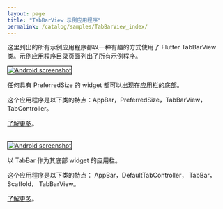 ```yaml
---
layout: page
title: "TabBarView 示例应用程序"
permalink: /catalog/samples/TabBarView_index/
---
```


这里列出的所有示例应用程序都以一种有趣的方式使用了 Flutter TabBarView 类。<a href="/catalog/samples/">示例应用程序目录</a>页面列出了所有示例程序。

<div class="container-fluid">
  <div class="row" style="margin-bottom: 32px">
    <a href="/catalog/samples/app-bar-bottom/">
      <div class="col-md-3">
        <img style="border:1px solid #000000" src="https://storage.googleapis.com/flutter-catalog/cb4a54db8fb3726bf4293b9cc5cb12ce16883803/app_bar_bottom_small.png" alt="Android screenshot" class="img-responsive">
      </div>
   </a>
    <div class="col-md-9">
      <p>
        任何具有 PreferredSize 的 widget 都可以出现在应用栏的底部。
      </p>
      <p>
        这个应用程序是以下类的特点：AppBar，PreferredSize，TabBarView，TabController。
      </p>
      <p>
        <a href="/catalog/samples/app-bar-bottom/">了解更多</a>。
      </p>
    </div>
  </div>

  <div class="row" style="margin-bottom: 32px">
    <a href="/catalog/samples/tabbed-app-bar/">
      <div class="col-md-3">
        <img style="border:1px solid #000000" src="https://storage.googleapis.com/flutter-catalog/cb4a54db8fb3726bf4293b9cc5cb12ce16883803/tabbed_app_bar_small.png" alt="Android screenshot" class="img-responsive">
      </div>
   </a>
    <div class="col-md-9">
      <p>
        以 TabBar 作为其底部 widget 的应用栏。
      </p>
      <p>
        这个应用程序是以下类的特点： AppBar，DefaultTabController， TabBar， Scaffold， TabBarView。
      </p>
      <p>
        <a href="/catalog/samples/tabbed-app-bar/">了解更多</a>。
      </p>
    </div>
  </div>

</div>
